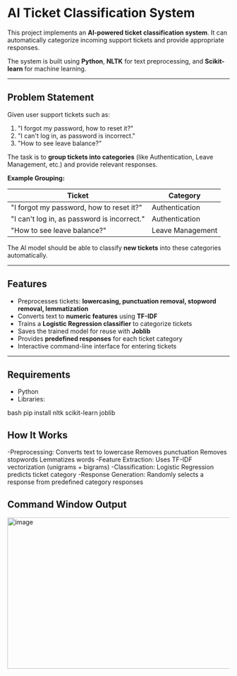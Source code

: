 # AI Ticket Classification System

This project implements an **AI-powered ticket classification system**. It can automatically categorize incoming support tickets and provide appropriate responses.  

The system is built using **Python**, **NLTK** for text preprocessing, and **Scikit-learn** for machine learning.

---

## **Problem Statement**

Given user support tickets such as:

1. "I forgot my password, how to reset it?"
2. "I can't log in, as password is incorrect."
3. "How to see leave balance?"

The task is to **group tickets into categories** (like Authentication, Leave Management, etc.) and provide relevant responses.  

**Example Grouping:**

| Ticket | Category |
|--------|----------|
| "I forgot my password, how to reset it?" | Authentication |
| "I can't log in, as password is incorrect." | Authentication |
| "How to see leave balance?" | Leave Management |

The AI model should be able to classify **new tickets** into these categories automatically.

---

## **Features**

- Preprocesses tickets: **lowercasing, punctuation removal, stopword removal, lemmatization**
- Converts text to **numeric features** using **TF-IDF**
- Trains a **Logistic Regression classifier** to categorize tickets
- Saves the trained model for reuse with **Joblib**
- Provides **predefined responses** for each ticket category
- Interactive command-line interface for entering tickets

---

## **Requirements**

- Python 
- Libraries:

bash
pip install nltk scikit-learn joblib
## **How It Works**
-Preprocessing:
Converts text to lowercase
Removes punctuation
Removes stopwords
Lemmatizes words
-Feature Extraction:
Uses TF-IDF vectorization (unigrams + bigrams)
-Classification:
Logistic Regression predicts ticket category
-Response Generation:
Randomly selects a response from predefined category responses
## **Command Window Output**
<img width="591" height="343" alt="image" src="https://github.com/user-attachments/assets/0346aa32-2157-42f5-a7b7-8cef603980d2" />


